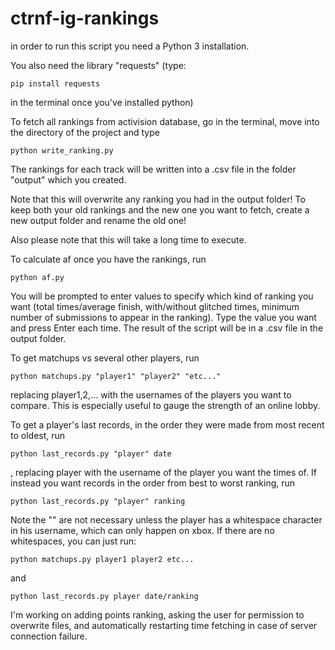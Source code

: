 # ctrnf-ig-rankings

in order to run this script you need a Python 3 installation.

You also need the library "requests" (type: 
```shell
pip install requests
```
in the terminal once you've installed python)

To fetch all rankings from activision database, go in the terminal, move into the directory of the project
and type 
```shell
python write_ranking.py
```
The rankings for each track will be written into a .csv file in the folder
"output" which you created. 

Note that this will overwrite any ranking you had in the output folder! To keep both your old rankings and the new one you want to fetch, create a new output folder and rename the old one!

Also please note that this will take a long time to execute.

To calculate af once you have the rankings, run 
```shell
python af.py
```
You will be prompted to enter values to specify which kind of ranking you want (total times/average finish, with/without glitched times, minimum number of submissions to appear in the ranking). Type the value you want and press Enter each time.
The result of the script will be in a .csv file in the output folder.

To get matchups vs several other players, run 
```shell
python matchups.py "player1" "player2" "etc..."
```
replacing player1,2,... with the usernames of the players you want to compare. This is especially useful to gauge the strength of an online lobby.

To get a player's last records, in the order they were made from most recent to oldest, run 
```shell
python last_records.py "player" date
```
, replacing player with the username of the player you want the times of.
If instead you want records in the order from best to worst ranking, run 
```shell
python last_records.py "player" ranking
```


Note the "" are not necessary unless the player has a whitespace character in his username, which can only happen on xbox. If there are no whitespaces, you can just run: 
```shell
python matchups.py player1 player2 etc...
```
and 
```shell
python last_records.py player date/ranking
```
I'm working on adding points ranking, asking the user for permission to overwrite files, and automatically restarting time fetching in case of server connection failure.

